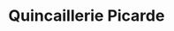 ---
title: "Quincaillerie Picarde"
url: /amiens/quincaillerie-picarde/
shop: matériel informatique
---